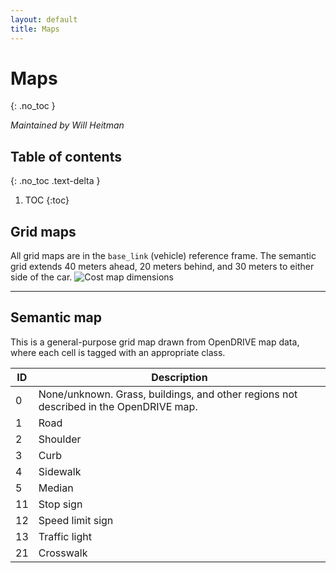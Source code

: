 ```yaml
---
layout: default
title: Maps
---
```


# Maps

{: .no_toc }

_Maintained by Will Heitman_

## Table of contents

{: .no_toc .text-delta }

1. TOC
   {:toc}

## Grid maps

All grid maps are in the `base_link` (vehicle) reference frame. The semantic grid extends 40 meters ahead, 20 meters behind, and 30 meters to either side of the car.
![Cost map dimensions](assets/res/cost_map_size.jpg)

---

## Semantic map

This is a general-purpose grid map drawn from OpenDRIVE map data, where each cell is tagged with an appropriate class.

| ID   | Description                                                  |
| ---- | ------------------------------------------------------------ |
| 0    | None/unknown. Grass, buildings, and other regions not described in the OpenDRIVE map. |
| 1    | Road                                                         |
| 2    | Shoulder                                                     |
| 3    | Curb                                                         |
| 4    | Sidewalk                                                     |
| 5    | Median                                                       |
| 11   | Stop sign                                                    |
| 12   | Speed limit sign                                             |
| 13   | Traffic light                                                |
| 21   | Crosswalk                                                    |

